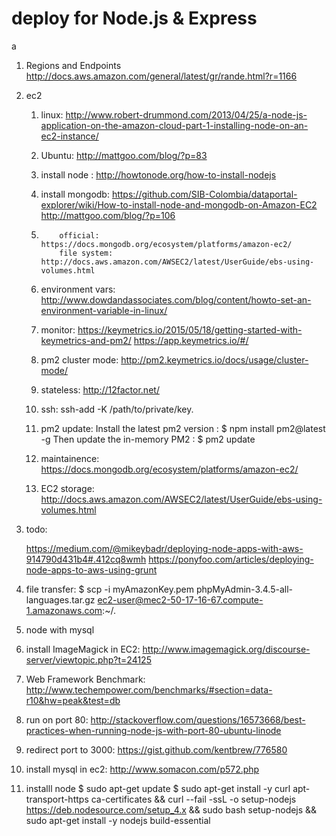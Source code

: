 deploy for Node.js & Express
============================
a
1. Regions and Endpoints
http://docs.aws.amazon.com/general/latest/gr/rande.html?r=1166

2. ec2
   1. linux: http://www.robert-drummond.com/2013/04/25/a-node-js-application-on-the-amazon-cloud-part-1-installing-node-on-an-ec2-instance/
   2. Ubuntu: http://mattgoo.com/blog/?p=83
   3. install node : http://howtonode.org/how-to-install-nodejs
   4. install mongodb: https://github.com/SIB-Colombia/dataportal-explorer/wiki/How-to-install-node-and-mongodb-on-Amazon-EC2 
                       http://mattgoo.com/blog/?p=106
   5.         official: https://docs.mongodb.org/ecosystem/platforms/amazon-ec2/
              file system: http://docs.aws.amazon.com/AWSEC2/latest/UserGuide/ebs-using-volumes.html
   6. environment vars: http://www.dowdandassociates.com/blog/content/howto-set-an-environment-variable-in-linux/
   7. monitor: https://keymetrics.io/2015/05/18/getting-started-with-keymetrics-and-pm2/
               https://app.keymetrics.io/#/
   8. pm2 cluster mode: 
      http://pm2.keymetrics.io/docs/usage/cluster-mode/
   9. stateless: 
      http://12factor.net/
   10. ssh: ssh-add -K /path/to/private/key.
   11. pm2 update:
       Install the latest pm2 version : $ npm install pm2@latest -g
       Then update the in-memory PM2 : $ pm2 update
   12. maintainence:
       https://docs.mongodb.org/ecosystem/platforms/amazon-ec2/

   13. EC2 storage: http://docs.aws.amazon.com/AWSEC2/latest/UserGuide/ebs-using-volumes.html
3. todo: 

   https://medium.com/@mikeybadr/deploying-node-apps-with-aws-914790d431b4#.412cq8wmh
   https://ponyfoo.com/articles/deploying-node-apps-to-aws-using-grunt

4. file transfer: 
   $ scp -i myAmazonKey.pem phpMyAdmin-3.4.5-all-languages.tar.gz ec2-user@mec2-50-17-16-67.compute-1.amazonaws.com:~/.

5. node with mysql

6. install ImageMagick in EC2:
   http://www.imagemagick.org/discourse-server/viewtopic.php?t=24125

7. Web Framework Benchmark: 
   http://www.techempower.com/benchmarks/#section=data-r10&hw=peak&test=db

8. run on port 80: 
   http://stackoverflow.com/questions/16573668/best-practices-when-running-node-js-with-port-80-ubuntu-linode
9. redirect port to 3000:
   https://gist.github.com/kentbrew/776580
10. install mysql in ec2: 
    http://www.somacon.com/p572.php

11. installl node 
    $ sudo apt-get update
    $ sudo apt-get install -y curl apt-transport-https ca-certificates &&
      curl --fail -ssL -o setup-nodejs https://deb.nodesource.com/setup_4.x &&
      sudo bash setup-nodejs &&
      sudo apt-get install -y nodejs build-essential

